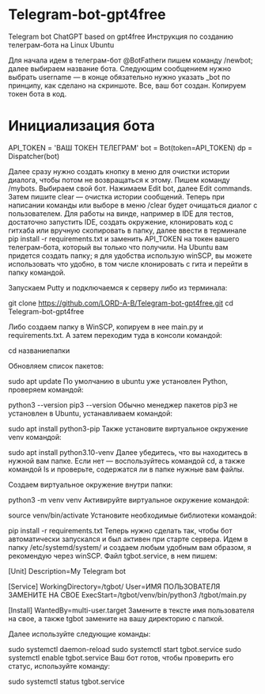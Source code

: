 # Telegram-bot-gpt4free
Telegram bot ChatGPT based on gpt4free
Инструкция по созданию телеграм-бота на Linux Ubuntu

Для начала идем в телеграм-бот @BotFatherи пишем команду /newbot; далее выбираем название бота. Следующим сообщением нужно выбрать username — в конце обязательно нужно указать _bot по принципу, как сделано на скриншоте. Все, ваш бот создан.
Копируем токен бота в код.

# Инициализация бота
API_TOKEN = 'ВАШ ТОКЕН ТЕЛЕГРАМ'
bot = Bot(token=API_TOKEN)
dp = Dispatcher(bot)

Далее сразу нужно создать кнопку в меню для очистки истории диалога, чтобы потом не возвращаться к этому. Пишем команду /mybots. Выбираем свой бот. Нажимаем Edit bot, далее Edit commands. Затем пишите clear — очистка истории сообщений. Теперь при написании команды или выборе в меню /clear будет очищаться диалог с пользователем.
Для работы на винде, например в IDE для тестов, достаточно запустить IDE, создать окружение, клонировать код с гитхаба или вручную скопировать в папку, далее ввести в терминале pip install -r requirements.txt и заменить API_TOKEN на токен вашего телеграм-бота, который вы только что получили.
На Ubuntu вам придется создать папку; я для удобства использую winSCP, вы можете использовать что удобно, в том числе клонировать с гита и перейти в папку командой.

Запускаем Putty и подключаемся к серверу либо из терминала:

git clone https://github.com/LORD-A-B/Telegram-bot-gpt4free.git
cd Telegram-bot-gpt4free

Либо создаем папку в WinSCP, копируем в нее main.py и requirements.txt. А затем переходим туда в консоли командой:

cd названиепапки

Обновляем список пакетов:

sudo apt update
По умолчанию в ubuntu уже установлен Python, проверяем командой:

python3 --version
pip3 --version
Обычно менеджер пакетов pip3 не установлен в Ubuntu, устанавливаем командой:

sudo apt install python3-pip
Также установите виртуальное окружение venv командой:

sudo apt install python3.10-venv
Далее убедитесь, что вы находитесь в нужной вам папке. Если нет — воспользуйтесь командой cd, а также командой ls и проверьте, содержатся ли в папке нужные вам файлы.

Создаем виртуальное окружение внутри папки:

python3 -m venv venv
Активируйте виртуальное окружение командой:

source venv/bin/activate
Установите необходимые библиотеки командой:

pip install -r requirements.txt
Теперь нужно сделать так, чтобы бот автоматически запускался и был активен при старте сервера. Идем в папку /etc/systemd/system/ и создаем любым удобным вам образом, я рекомендую через winSCP. Файл tgbot.service, в нем пишем:

[Unit]
Description=My Telegram bot

[Service]
WorkingDirectory=/tgbot/
User=ИМЯ ПОЛЬЗОВАТЕЛЯ ЗАМЕНИТЕ НА СВОЕ
ExecStart=/tgbot/venv/bin/python3 /tgbot/main.py

[Install]
WantedBy=multi-user.target
Замените в тексте имя пользователя на свое, а также tgbot замените на вашу директорию с папкой.

Далее используйте следующие команды:

sudo systemctl daemon-reload
sudo systemctl start tgbot.service
sudo systemctl enable tgbot.service
Ваш бот готов, чтобы проверить его статус, используйте команду:

sudo systemctl status tgbot.service
